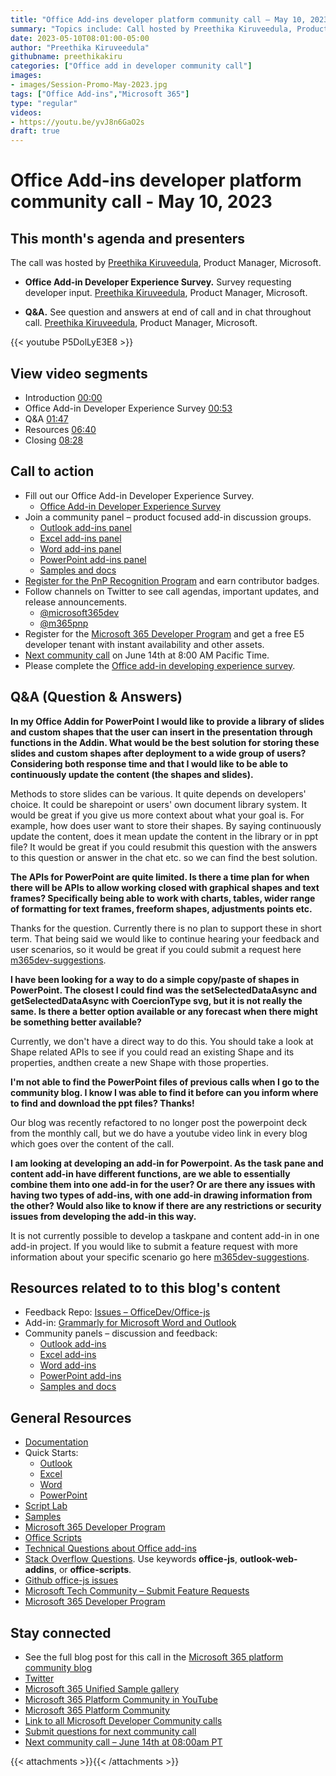 ```yaml
---
title: "Office Add-ins developer platform community call – May 10, 2023"
summary: "Topics include: Call hosted by Preethika Kiruveedula, Product Manager at Microsoft. Recorded on May 10, 2023."
date: 2023-05-10T08:01:00-05:00
author: "Preethika Kiruveedula"
githubname: preethikakiru
categories: ["Office add in developer community call"]
images:
- images/Session-Promo-May-2023.jpg
tags: ["Office Add-ins","Microsoft 365"]
type: "regular"
videos:
- https://youtu.be/yvJ8n6GaO2s
draft: true
---
```


# Office Add-ins developer platform community call - May 10, 2023

## This month's agenda and presenters

The call was hosted by [Preethika Kiruveedula](www.linkedin.com/in/preethika-kiruveedula-529b7a148), Product Manager, Microsoft.

* **Office Add-in Developer Experience Survey.** Survey requesting developer input. [Preethika Kiruveedula](www.linkedin.com/in/preethika-kiruveedula-529b7a14), Product Manager, Microsoft.

* **Q&A.** See question and answers at end of call and in chat throughout call. [Preethika Kiruveedula](www.linkedin.com/in/preethika-kiruveedula-529b7a14), Product Manager, Microsoft.

{{< youtube P5DolLyE3E8 >}}

## View video segments

* Introduction [00:00](https://youtu.be/P5DolLyE3E8?t=0)
* Office Add-in Developer Experience Survey [00:53](https://youtu.be/P5DolLyE3E8?t=53)
* Q&A [01:47](https://youtu.be/P5DolLyE3E8?t=107)
* Resources [06:40](https://youtu.be/P5DolLyE3E8?t=400)
* Closing [08:28](https://youtu.be/P5DolLyE3E8?t=508)  

## Call to action

* Fill out our Office Add-in Developer Experience Survey.
    * [Office Add-in Developer Experience Survey](https://forms.office.com/Pages/ResponsePage.aspx?id=v4j5cvGGr0GRqy180BHbR-0oJqQ4NUVOo6aMB4pZ11dUOFhXOVFJU0ZaOERYMzI5VzBSS0RDQ0dCQS4u)
* Join a community panel – product focused add-in discussion groups.
    * [Outlook add-ins panel](https://ux.microsoft.com/Panel/OutlookAddinDeveloper)
    * [Excel add-ins panel](https://ux.microsoft.com/Panel/ExcelAddinDeveloper)
    * [Word add-ins panel](https://ux.microsoft.com/Panel/WordAddinDeveloper)
    * [PowerPoint add-ins panel](https://ux.microsoft.com/Panel/PowerPointAddinDeveloper)
    * [Samples and docs](https://ux.microsoft.com/Panel/OfficeAddinImproveSamplesDocs)
* [Register for the PnP Recognition Program](https://pnp.github.io/recognitionprogram/) and earn contributor badges.
* Follow channels on Twitter to see call agendas, important updates, and release announcements.
    * [@microsoft365dev](https://twitter.com/microsoft365dev)
    * [@m365pnp](https://twitter.com/m365pnp)
* Register for the [Microsoft 365 Developer Program](https://aka.ms/m365/devprogram) and get a free E5 developer tenant with instant availability and other assets.
* [Next community call](https://aka.ms/officeaddinscommunitycall) on June 14th at 8:00 AM Pacific Time.
* Please complete the [Office add-in developing experience survey](https://forms.office.com/r/wmzCgccbPa).

## Q&A (Question & Answers)

**In my Office Addin for PowerPoint I would like to provide a library of slides and custom shapes that the user can insert in the presentation through functions in the Addin. What would be the best solution for storing these slides and custom shapes after deployment to a wide group of users? Considering both response time and that I would like to be able to continuously update the content (the shapes and slides).**

Methods to store slides can be various. It quite depends on developers' choice. It could be sharepoint or users' own document library system. It would be great if you give us more context about what your goal is. For example, how does user want to store their shapes. By saying continuously update the content, does it mean update the content in the library or in ppt file? It would be great if you could resubmit this question with the answers to this question or answer in the chat etc. so we can find the best solution. 

**The APIs for PowerPoint are quite limited. Is there a time plan for when there will be APIs to allow working closed with graphical shapes and text frames? Specifically being able to work with charts, tables, wider range of formatting for text frames, freeform shapes, adjustments points etc.**

Thanks for the question. Currently there is no plan to support these in short term. That being said we would like to continue hearing your feedback and user scenarios, so it would be great if you could submit a request here [m365dev-suggestions](https://aka.ms/m365dev-suggestions). 

**I have been looking for a way to do a simple copy/paste of shapes in PowerPoint. The closest I could find was the setSelectedDataAsync and getSelectedDataAsync with CoercionType svg, but it is not really the same. Is there a better option available or any forecast when there might be something better available?**

Currently, we don't have a direct way to do this. You should take a look at Shape related APIs to see if you could read an existing Shape and its properties, andthen create a new Shape with those properties. 

**I'm not able to find the PowerPoint files of previous calls when I go to the community blog. I know I was able to find it before can you inform where to find and download the ppt files? Thanks!**

Our blog was recently refactored to no longer post the powerpoint deck from the monthly call, but we do have a youtube video link in every blog which goes over the content of the call. 

**I am looking at developing an add-in for Powerpoint. As the task pane and content add-in have different functions, are we able to essentially combine them into one add-in for the user? Or are there any issues with having two types of add-ins, with one add-in drawing information from the other? Would also like to know if there are any restrictions or security issues from developing the add-in this way.**

It is not currently possible to develop a taskpane and content add-in in one add-in project. If you would like to submit a feature request with more information about your specific scenario go here [m365dev-suggestions](https://aka.ms/m365dev-suggestions).




## Resources related to to this blog's content

* Feedback Repo: [Issues – OfficeDev/Office-js](https://github.com/OfficeDev/office-js/issues)
* Add-in: [Grammarly for Microsoft Word and Outlook](https://www.grammarly.com/office-addin)
* Community panels – discussion and feedback:
  * [Outlook add-ins](https://ux.microsoft.com/Panel/OutlookAddinDeveloper)
  * [Excel add-ins](https://ux.microsoft.com/Panel/ExcelAddinDeveloper)
  * [Word add-ins ](https://ux.microsoft.com/Panel/WordAddinDeveloper)
  * [PowerPoint add-ins](https://ux.microsoft.com/Panel/PowerPointAddinDeveloper)
  * [Samples and docs](https://ux.microsoft.com/Panel/OfficeAddinImproveSamplesDocs)

## General Resources

* [Documentation](https://aka.ms/office-add-ins-docs)
* Quick Starts:
  * [Outlook](https://learn.microsoft.com/office/dev/add-ins/quickstarts/outlook-quickstart)
  * [Excel](https://learn.microsoft.com/office/dev/add-ins/quickstarts/excel-quickstart-jquery)
  * [Word](https://learn.microsoft.com/office/dev/add-ins/quickstarts/word-quickstart)
  * [PowerPoint](https://learn.microsoft.com/office/dev/add-ins/quickstarts/powerpoint-quickstart)
* [Script Lab](https://aka.ms/getscriptlab)
* [Samples](https://aka.ms/officeaddinsamples)
* [Microsoft 365 Developer Program](https://aka.ms/M365devprogram)
* [Office Scripts](aka.ms/office-scripts-docs)
* [Technical Questions about Office add-ins](https://aka.ms/office-addins-dev-questions)
* [Stack Overflow Questions](https://stackoverflow.com). Use keywords **office-js**, **outlook-web-addins**, or **office-scripts**.
* [Github office-js issues](https://github.com/OfficeDev/office-js/issues)
* [Microsoft Tech Community – Submit Feature Requests](https://aka.ms/m365dev-suggestions)
* [Microsoft 365 Developer Program](https://aka.ms/M365devprogram)

## Stay connected

* See the full blog post for this call in the [Microsoft 365 platform community blog](https://aka.ms/m365pnp/blog)
* [Twitter](https://twitter.com/microsoft365dev)
* [Microsoft 365 Unified Sample gallery](https://aka.ms/community/samples)
* [Microsoft 365 Platform Community in YouTube](https://aka.ms/community/videos)
* [Microsoft 365 Platform Community](http://aka.ms/community/home)
* [Link to all Microsoft Developer Community calls](https://aka.ms/M365DevCalls)
* [Submit questions for next community call](https://aka.ms/officeaddinsform)
* [Next community call – June 14th at 08:00am PT](https://aka.ms/officeaddinscommunitycall)

{{< attachments >}}{{< /attachments >}}
